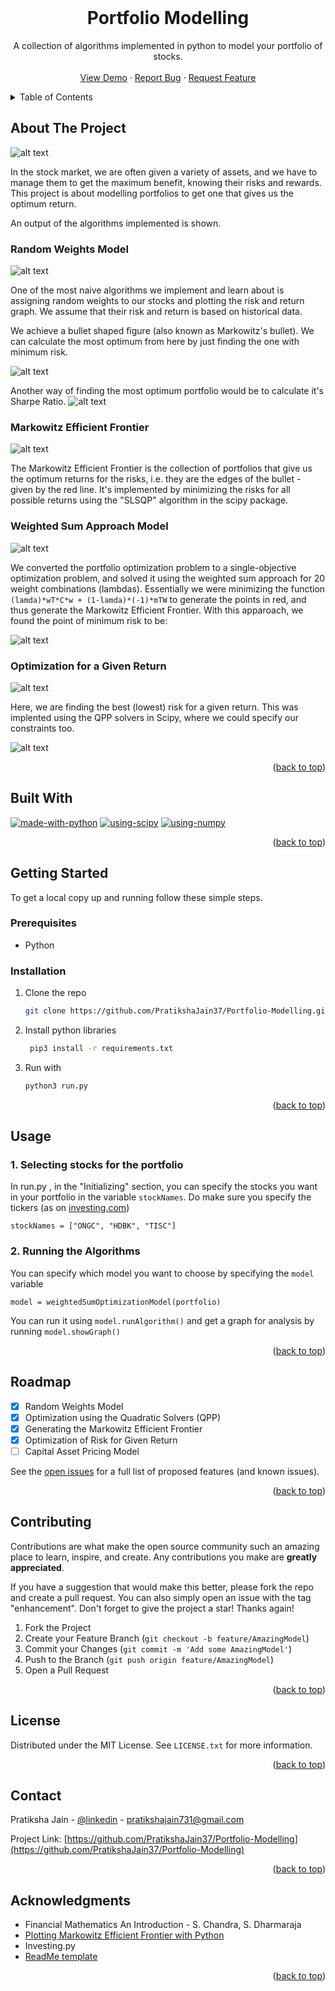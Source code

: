 <div id="top"></div>
<!--
*** Thanks for checking out the Best-README-Template. If you have a suggestion
*** that would make this better, please fork the repo and create a pull request
*** or simply open an issue with the tag "enhancement".
*** Don't forget to give the project a star!
*** Thanks again! Now go create something AMAZING! :D
-->



<!-- PROJECT SHIELDS -->
<!--
*** I'm using markdown "reference style" links for readability.
*** Reference links are enclosed in brackets [ ] instead of parentheses ( ).
*** See the bottom of this document for the declaration of the reference variables
*** for contributors-url, forks-url, etc. This is an optional, concise syntax you may use.
*** https://www.markdownguide.org/basic-syntax/#reference-style-links
-->
<!-- [![Contributors][contributors-shield]][contributors-url] -->
<!-- [![Forks][forks-shield]][forks-url] -->
<!-- [![Stargazers][stars-shield]][stars-url] -->
<!-- [![Issues][issues-shield]][issues-url] -->
<!-- [![MIT License][license-shield]][license-url]
[![LinkedIn][linkedin-shield]][linkedin-url] -->



<!-- PROJECT LOGO -->
<br />
<div align="center">
  <!-- <a href="https://github.com/PratikshaJain37/Portfolio-Modelling">
    <img src="images/logo.png" alt="Logo" width="80" height="80">
  </a> -->

<h1 align="center">Portfolio Modelling</h1>

  <p align="center">
    A collection of algorithms implemented in python to model your portfolio of stocks.
    <br />
    <br />
    <a href="https://github.com/PratikshaJain37/Portfolio-Modelling">View Demo</a>
    ·
    <a href="https://github.com/PratikshaJain37/Portfolio-Modelling/issues">Report Bug</a>
    ·
    <a href="https://github.com/PratikshaJain37/Portfolio-Modelling/issues">Request Feature</a>
  </p>
</div>



<!-- TABLE OF CONTENTS -->
<details>
  <summary>Table of Contents</summary>
  <ol>
    <li>
      <a href="#about-the-project">About The Project</a>
      <ul>
        <li><a href="#built-with">Built With</a></li>
      </ul>
    </li>
    <li>
      <a href="#getting-started">Getting Started</a>
      <ul>
        <li><a href="#prerequisites">Prerequisites</a></li>
        <li><a href="#installation">Installation</a></li>
      </ul>
    </li>
    <li><a href="#usage">Usage</a></li>
    <li><a href="#roadmap">Roadmap</a></li>
    <li><a href="#contributing">Contributing</a></li>
    <li><a href="#license">License</a></li>
    <li><a href="#contact">Contact</a></li>
    <li><a href="#acknowledgments">Acknowledgments</a></li>
  </ol>
</details>



<!-- ABOUT THE PROJECT -->
## About The Project

![alt text](images/Fig_Markowitz.png)

In the stock market, we are often given a variety of assets, and we have to manage them to get the maximum benefit, knowing their risks and rewards. This project is about modelling portfolios to get one that gives us the optimum return.

An output of the algorithms implemented is shown. 

### Random Weights Model
![alt text](images/Fig_randomWeightsModel.png)    

One of the most naive algorithms we implement and learn about is assigning random weights to our stocks and plotting the risk and return graph. We assume that their risk and return is based on historical data.

We achieve a bullet shaped figure (also known as Markowitz's bullet). We can calculate the most optimum from here by just finding the one with minimum risk. 

![alt text](images/SS_randomWeights.png)

Another way of finding the most optimum portfolio would be to calculate it's Sharpe Ratio.
![alt text](images/SS_minSharperatio.png)

### Markowitz Efficient Frontier
![alt text](images/Fig_Markowitz.png)               

The Markowitz Efficient Frontier is the collection of portfolios that give us the optimum returns for the risks, i.e. they are the edges of the bullet - given by the red line. It's implemented by minimizing the risks for all possible returns using the "SLSQP" algorithm in the scipy package.

### Weighted Sum Approach Model
![alt text](images/Fig_WeightedSumOptimizationModel.png)

We converted the portfolio optimization problem to a single-objective optimization problem, and solved it using the weighted sum approach for 20 weight combinations (lambdas). Essentially we were minimizing the function `(lamda)*wT*C*w + (1-lamda)*(-1)*mTW` to generate the points in red, and thus generate the Markowitz Efficient Frontier. With this apparoach, we found the point of minimum risk to be:

![alt text](images/SS_optimizedPoints.png)


### Optimization for a Given Return
![alt text](images/Fig_OptimalForExpectedReturn.png)      

Here, we are finding the best (lowest) risk for a given return. This was implented using the QPP solvers in Scipy, where we could specify our constraints too. 

![alt text](images/SS_optimizerForReturn.png)




<p align="right">(<a href="#top">back to top</a>)</p>

## Built With


[![made-with-python](https://img.shields.io/badge/Python-1f425f?style=for-the-badge&color=green.svg)](https://www.python.org/)
[![using-scipy](https://img.shields.io/badge/Scipy-1f425f?style=for-the-badge&color=yellow.svg)](https://www.scipy.org/)
[![using-numpy](https://img.shields.io/badge/Numpy-1f425f?style=for-the-badge&color=orange.svg)](https://www.numpy.org/)


<p align="right">(<a href="#top">back to top</a>)</p>



<!-- GETTING STARTED -->
## Getting Started

To get a local copy up and running follow these simple steps.

### Prerequisites

* Python


### Installation

1. Clone the repo
   ```sh
   git clone https://github.com/PratikshaJain37/Portfolio-Modelling.git
   ```
2. Install python libraries
   ```sh
    pip3 install -r requirements.txt 
   ```
3. Run with
    ```sh
    python3 run.py 
    ```

<p align="right">(<a href="#top">back to top</a>)</p>



<!-- USAGE EXAMPLES -->
## Usage

### 1. Selecting stocks for the portfolio
In run.py , in the "Initializing" section, you can specify the stocks you want in your portfolio in the variable `stockNames`. Do make sure you specify the tickers (as on [investing.com](https://www.investing.com/))

    stockNames = ["ONGC", "HDBK", "TISC"]


### 2. Running the Algorithms
You can specify which model you want to choose by specifying the `model` variable

    model = weightedSumOptimizationModel(portfolio)

You can run it using `model.runAlgorithm()` and get a graph for analysis by running `model.showGraph()`


<p align="right">(<a href="#top">back to top</a>)</p>



<!-- ROADMAP -->
## Roadmap

- [x] Random Weights Model
- [x] Optimization using the Quadratic Solvers (QPP)
- [x] Generating the Markowitz Efficient Frontier
- [x] Optimization of Risk for Given Return
- [ ] Capital Asset Pricing Model

See the [open issues](https://github.com/PratikshaJain37/Portfolio-Modelling/issues) for a full list of proposed features (and known issues).

<p align="right">(<a href="#top">back to top</a>)</p>



<!-- CONTRIBUTING -->
## Contributing

Contributions are what make the open source community such an amazing place to learn, inspire, and create. Any contributions you make are **greatly appreciated**.

If you have a suggestion that would make this better, please fork the repo and create a pull request. You can also simply open an issue with the tag "enhancement".
Don't forget to give the project a star! Thanks again!

1. Fork the Project
2. Create your Feature Branch (`git checkout -b feature/AmazingModel`)
3. Commit your Changes (`git commit -m 'Add some AmazingModel'`)
4. Push to the Branch (`git push origin feature/AmazingModel`)
5. Open a Pull Request

<p align="right">(<a href="#top">back to top</a>)</p>



<!-- LICENSE -->
## License

Distributed under the MIT License. See `LICENSE.txt` for more information.

<p align="right">(<a href="#top">back to top</a>)</p>



<!-- CONTACT -->
## Contact

Pratiksha Jain - [@linkedin](https://www.linkedin.com/in/pratiksha-jain-b765851a2/) - pratikshajain731@gmail.com

Project Link: [https://github.com/PratikshaJain37/Portfolio-Modelling](https://github.com/PratikshaJain37/Portfolio-Modelling)

<p align="right">(<a href="#top">back to top</a>)</p>



<!-- ACKNOWLEDGMENTS -->
## Acknowledgments

* Financial Mathematics An Introduction - S. Chandra, S. Dharmaraja
* [Plotting Markowitz Efficient Frontier with Python](https://towardsdatascience.com/python-markowitz-optimization-b5e1623060f5)
* Investing.py
* [ReadMe template](https://github.com/othneildrew/Best-README-Template)


<p align="right">(<a href="#top">back to top</a>)</p>



<!-- MARKDOWN LINKS & IMAGES -->
<!-- https://www.markdownguide.org/basic-syntax/#reference-style-links -->
[contributors-shield]: https://img.shields.io/github/contributors/PratikshaJain37/Portfolio-Modelling.svg?style=for-the-badge
[contributors-url]: https://github.com/PratikshaJain37/Portfolio-Modelling/graphs/contributors
[forks-shield]: https://img.shields.io/github/forks/PratikshaJain37/Portfolio-Modelling.svg?style=for-the-badge
[forks-url]: https://github.com/PratikshaJain37/Portfolio-Modelling/network/members
[stars-shield]: https://img.shields.io/github/stars/PratikshaJain37/Portfolio-Modelling.svg?style=for-the-badge
[stars-url]: https://github.com/PratikshaJain37/Portfolio-Modelling/stargazers
[issues-shield]: https://img.shields.io/github/issues/PratikshaJain37/Portfolio-Modelling.svg?style=for-the-badge
[issues-url]: https://github.com/PratikshaJain37/Portfolio-Modelling/issues
[license-shield]: https://img.shields.io/github/license/PratikshaJain37/Portfolio-Modelling.svg?style=for-the-badge
[license-url]: https://github.com/PratikshaJain37/Portfolio-Modelling/blob/master/LICENSE.txt
[linkedin-shield]: https://img.shields.io/badge/-LinkedIn-black.svg?style=for-the-badge&logo=linkedin&colorB=555
[linkedin-url]: https://linkedin.com/in/linkedin_username
[product-screenshot]: images/screenshot.png
[Next.js]: https://img.shields.io/badge/next.js-000000?style=for-the-badge&logo=nextdotjs&logoColor=white
[Next-url]: https://nextjs.org/
[React.js]: https://img.shields.io/badge/React-20232A?style=for-the-badge&logo=react&logoColor=61DAFB
[React-url]: https://reactjs.org/
[Vue.js]: https://img.shields.io/badge/Vue.js-35495E?style=for-the-badge&logo=vuedotjs&logoColor=4FC08D
[Vue-url]: https://vuejs.org/
[Angular.io]: https://img.shields.io/badge/Angular-DD0031?style=for-the-badge&logo=angular&logoColor=white
[Angular-url]: https://angular.io/
[Svelte.dev]: https://img.shields.io/badge/Svelte-4A4A55?style=for-the-badge&logo=svelte&logoColor=FF3E00
[Svelte-url]: https://svelte.dev/
[Laravel.com]: https://img.shields.io/badge/Laravel-FF2D20?style=for-the-badge&logo=laravel&logoColor=white
[Laravel-url]: https://laravel.com
[Bootstrap.com]: https://img.shields.io/badge/Bootstrap-563D7C?style=for-the-badge&logo=bootstrap&logoColor=white
[Bootstrap-url]: https://getbootstrap.com
[JQuery.com]: https://img.shields.io/badge/jQuery-0769AD?style=for-the-badge&logo=jquery&logoColor=white
[JQuery-url]: https://jquery.com 